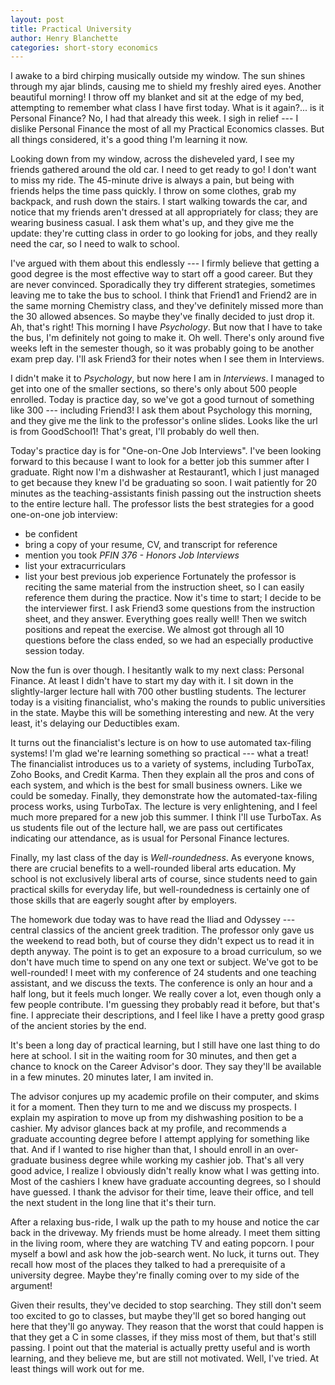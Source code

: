 ```yaml
---
layout: post
title: Practical University
author: Henry Blanchette
categories: short-story economics
---
```




I awake to a bird chirping musically outside my window. The sun shines through my ajar blinds, causing me to shield my freshly aired eyes. Another beautiful morning! I throw off my blanket and sit at the edge of my bed, attempting to remember what class I have first today. What is it again?... is it Personal Finance? No, I had that already this week. I sigh in relief --- I dislike Personal Finance the most of all my Practical Economics classes. But all things considered, it's a good thing I'm learning it now.


Looking down from my window, across the disheveled yard, I see my friends gathered around the old car. I need to get ready to go! I don't want to miss my ride. The 45-minute drive is always a pain, but being with friends helps the time pass quickly. I throw on some clothes, grab my backpack, and rush down the stairs. I start walking towards the car, and notice that my friends aren't dressed at all appropriately for class; they are wearing business casual. I ask them what's up, and they give me the update: they're cutting class in order to go looking for jobs, and they really need the car, so I need to walk to school.

I've argued with them about this endlessly --- I firmly believe that getting a good degree is the most effective way to start off a good career. But they are never convinced. Sporadically they try different strategies, sometimes leaving me to take the bus to school. I think that Friend1 and Friend2 are in the same morning Chemistry class, and they've definitely missed more than the 30 allowed absences. So maybe they've finally decided to just drop it. Ah, that's right! This morning I have _Psychology_. But now that I have to take the bus, I'm definitely not going to make it. Oh well. There's only around five weeks left in the semester though, so it was probably going to be another exam prep day. I'll ask Friend3 for their notes when I see them in Interviews.



I didn't make it to _Psychology_, but now here I am in _Interviews_. I managed to get into one of the smaller sections, so there's only about 500 people enrolled. Today is practice day, so we've got a good turnout of something like 300 --- including Friend3! I ask them about Psychology this morning, and they give me the link to the professor's online slides. Looks like the url is from GoodSchool1! That's great, I'll probably do well then.

Today's practice day is for "One-on-One Job Interviews". I've been looking forward to this because I want to look for a better job this summer after I graduate. Right now I'm a dishwasher at Restaurant1, which I just managed to get because they knew I'd be graduating so soon. I wait patiently for 20 minutes as the teaching-assistants finish passing out the instruction sheets to the entire lecture hall. The professor lists the best strategies for a good one-on-one job interview:
- be confident
- bring a copy of your resume, CV, and transcript for reference
- mention you took _PFIN 376 - Honors Job Interviews_
- list your extracurriculars
- list your best previous job experience
Fortunately the professor is reciting the same material from the instruction sheet, so I can easily reference them during the practice. Now it's time to start; I decide to be the interviewer first. I ask Friend3 some questions from the instruction sheet, and they answer. Everything goes really well! Then we switch positions and repeat the exercise. We almost got through all 10 questions before the class ended, so we had an especially productive session today.



Now the fun is over though. I hesitantly walk to my next class: Personal Finance. At least I didn't have to start my day with it. I sit down in the slightly-larger lecture hall with 700 other bustling students. The lecturer today is a visiting financialist, who's making the rounds to public universities in the state. Maybe this will be something interesting and new. At the very least, it's delaying our Deductibles exam.

It turns out the financialist's lecture is on how to use automated tax-filing systems! I'm glad we're learning something so practical --- what a treat! The financialist introduces us to a variety of systems, including TurboTax, Zoho Books, and Credit Karma. Then they explain all the pros and cons of each system, and which is the best for small business owners. Like we could be someday. Finally, they demonstrate how the automated-tax-filing process works, using TurboTax. The lecture is very enlightening, and I feel much more prepared for a new job this summer. I think I'll use TurboTax. As us students file out of the lecture hall, we are pass out certificates indicating our attendance, as is usual for Personal Finance lectures.



Finally, my last class of the day is _Well-roundedness_. As everyone knows, there are crucial benefits to a well-rounded liberal arts education. My school is not exclusively liberal arts of course, since students need to gain practical skills for everyday life, but well-roundedness is certainly one of those skills that are eagerly sought after by employers.

The homework due today was to have read the Iliad and Odyssey --- central classics of the ancient greek tradition. The professor only gave us the weekend to read both, but of course they didn't expect us to read it in depth anyway. The point is to get an exposure to a broad curriculum, so we don't have much time to spend on any one text or subject. We've got to be well-rounded! I meet with my conference of 24 students and one teaching assistant, and we discuss the texts. The conference is only an hour and a half long, but it feels much longer. We really cover a lot, even though only a few people contribute. I'm guessing they probably read it before, but that's fine. I appreciate their descriptions, and I feel like I have a pretty good grasp of the ancient stories by the end.



It's been a long day of practical learning, but I still have one last thing to do here at school. I sit in the waiting room for 30 minutes, and then get a chance to knock on the Career Advisor's door. They say they'll be available in a few minutes. 20 minutes later, I am invited in.

The advisor conjures up my academic profile on their computer, and skims it for a moment. Then they turn to me and we discuss my prospects. I explain my aspiration to move up from my dishwashing position to be a cashier. My advisor glances back at my profile, and recommends a graduate accounting degree before I attempt applying for something like that. And if I wanted to rise higher than that, I should enroll in an over-graduate business degree while working my cashier job. That's all very good advice, I realize I obviously didn't really know what I was getting into. Most of the cashiers I knew have graduate accounting degrees, so I should have guessed. I thank the advisor for their time, leave their office, and tell the next student in the long line that it's their turn.



After a relaxing bus-ride, I walk up the path to my house and notice the car back in the driveway. My friends must be home already. I meet them sitting in the living room, where they are watching TV and eating popcorn. I pour myself a bowl and ask how the job-search went. No luck, it turns out. They recall how most of the places they talked to had a prerequisite of a university degree. Maybe they're finally coming over to my side of the argument!

Given their results, they've decided to stop searching. They still don't seem too excited to go to classes, but maybe they'll get so bored hanging out here that they'll go anyway. They reason that the worst that could happen is that they get a C in some classes, if they miss most of them, but that's still passing. I point out that the material is actually pretty useful and is worth learning, and they believe me, but are still not motivated. Well, I've tried. At least things will work out for me.
